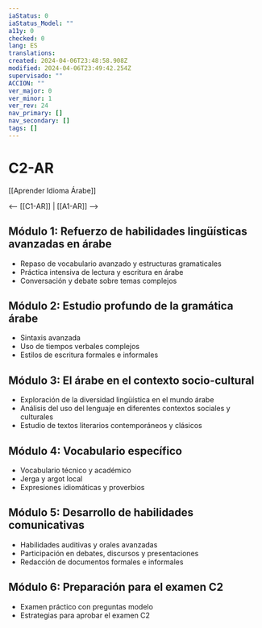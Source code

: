 ```yaml
---
iaStatus: 0
iaStatus_Model: ""
a11y: 0
checked: 0
lang: ES
translations: 
created: 2024-04-06T23:48:58.908Z
modified: 2024-04-06T23:49:42.254Z
supervisado: ""
ACCION: ""
ver_major: 0
ver_minor: 1
ver_rev: 24
nav_primary: []
nav_secondary: []
tags: []
---
```

# C2-AR

[[Aprender Idioma Árabe]]

<-- [[C1-AR]] | [[A1-AR]] -->

## Módulo 1: Refuerzo de habilidades lingüísticas avanzadas en árabe

- Repaso de vocabulario avanzado y estructuras gramaticales
- Práctica intensiva de lectura y escritura en árabe
- Conversación y debate sobre temas complejos

## Módulo 2: Estudio profundo de la gramática árabe

- Sintaxis avanzada
- Uso de tiempos verbales complejos
- Estilos de escritura formales e informales

## Módulo 3: El árabe en el contexto socio-cultural 

- Exploración de la diversidad lingüística en el mundo árabe
- Análisis del uso del lenguaje en diferentes contextos sociales y culturales
- Estudio de textos literarios contemporáneos y clásicos

## Módulo 4: Vocabulario específico 

- Vocabulario técnico y académico 
- Jerga y argot local 
- Expresiones idiomáticas y proverbios 

## Módulo 5: Desarrollo de habilidades comunicativas 

- Habilidades auditivas y orales avanzadas 
- Participación en debates, discursos y presentaciones 
- Redacción de documentos formales e informales 

## Módulo 6: Preparación para el examen C2

- Examen práctico con preguntas modelo 
- Estrategias para aprobar el examen C2 

